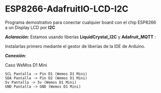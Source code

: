 # ESP8266-AdafruitIO-LCD-I2C
Programa demostrativo para conectar cualquier board con el chip ESP8266 a un Display LCD por **I2C**

***Aclaración:***
Estamos usando liberías **LiquidCrystal_I2C** y **Adafruit_MQTT** :

Instalarlas primero mediante el gestor de liberías de la IDE de Arduino.

***Conexión:***

Caso WeMos D1 Mini
```
SCL Pantalla -> Pin D1 (Wemos D1 Mini)
SDA Pantalla -> Pin D2 (Wemos D1 Mini)
5v Pantalla -> 5v (Wemos D1 Mini)
GND Pantalla -> GND (Wemos D1 Mini)
```
